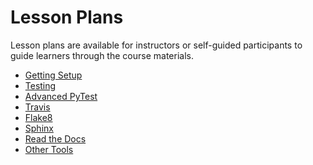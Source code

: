 # Lesson Plans

Lesson plans are available for instructors or self-guided participants to guide
learners through the course materials.

* [Getting Setup](setup.md)
* [Testing](testing.md)
* [Advanced PyTest](advanced_pytest.md)
* [Travis](travis.md)
* [Flake8](flake8.md)
* [Sphinx](sphinx.md)
* [Read the Docs](readthedocs.md)
* [Other Tools](othertools.md)
